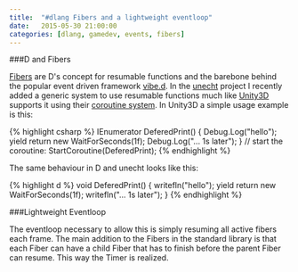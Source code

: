 ```yaml
---
title:  "#dlang Fibers and a lightweight eventloop"
date:   2015-05-30 21:00:00
categories: [dlang, gamedev, events, fibers]
---
```


###D and Fibers

[Fibers](http://dlang.org/phobos/core_thread.html#.Fiber) are D's concept for resumable functions and the barebone behind the popular event driven framework [vibe.d](http://vibed.org/).
In the [unecht](https://github.com/Extrawurst/unecht) project I recently added a generic system to use resumable functions much like [Unity3D](http://unity3d.com/) supports it using their [coroutine system](http://docs.unity3d.com/Manual/Coroutines.html).
In Unity3D a simple usage example is this:

{% highlight csharp %}
IEnumerator DeferedPrint() {
    Debug.Log("hello");
    yield return new WaitForSeconds(1f);
    Debug.Log("... 1s later");
}
// start the coroutine:
StartCoroutine(DeferedPrint);
{% endhighlight %}

The same behaviour in D and unecht looks like this:

{% highlight d %}
void DeferedPrint() {
    writefln("hello");
    yield return new WaitForSeconds(1f);
    writefln("... 1s later");
}
{% endhighlight %}

###Lightweight Eventloop

The eventloop necessary to allow this is simply resuming all active fibers each frame. The main addition to the Fibers in the standard library is that each Fiber can have a child Fiber that has to finish before the parent Fiber can resume. This way the Timer is realized.
